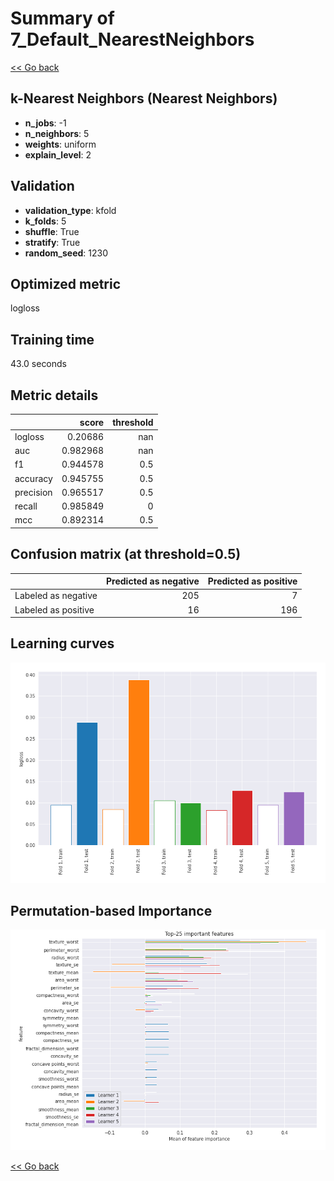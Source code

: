 # Summary of 7_Default_NearestNeighbors

[<< Go back](../README.md)


## k-Nearest Neighbors (Nearest Neighbors)
- **n_jobs**: -1
- **n_neighbors**: 5
- **weights**: uniform
- **explain_level**: 2

## Validation
 - **validation_type**: kfold
 - **k_folds**: 5
 - **shuffle**: True
 - **stratify**: True
 - **random_seed**: 1230

## Optimized metric
logloss

## Training time

43.0 seconds

## Metric details
|           |    score |   threshold |
|:----------|---------:|------------:|
| logloss   | 0.20686  |       nan   |
| auc       | 0.982968 |       nan   |
| f1        | 0.944578 |         0.5 |
| accuracy  | 0.945755 |         0.5 |
| precision | 0.965517 |         0.5 |
| recall    | 0.985849 |         0   |
| mcc       | 0.892314 |         0.5 |


## Confusion matrix (at threshold=0.5)
|                     |   Predicted as negative |   Predicted as positive |
|:--------------------|------------------------:|------------------------:|
| Labeled as negative |                     205 |                       7 |
| Labeled as positive |                      16 |                     196 |

## Learning curves
![Learning curves](learning_curves.png)

## Permutation-based Importance
![Permutation-based Importance](permutation_importance.png)

[<< Go back](../README.md)

